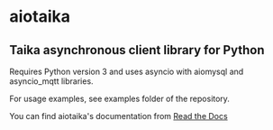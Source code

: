 # aiotaika

## Taika asynchronous client library for Python

Requires Python version 3 and uses asyncio with aiomysql and asyncio_mqtt
libraries.

For usage examples, see examples folder of the repository.

You can find aiotaika's documentation from
[Read the Docs](https://readthedocs.org/)
